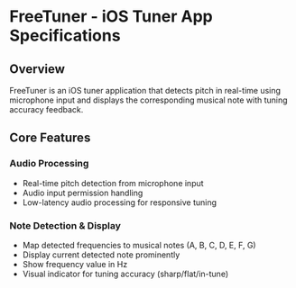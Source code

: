 # FreeTuner - iOS Tuner App Specifications

## Overview
FreeTuner is an iOS tuner application that detects pitch in real-time using microphone input and displays the corresponding musical note with tuning accuracy feedback.

## Core Features

### Audio Processing
- Real-time pitch detection from microphone input
- Audio input permission handling
- Low-latency audio processing for responsive tuning

### Note Detection & Display
- Map detected frequencies to musical notes (A, B, C, D, E, F, G)
- Display current detected note prominently
- Show frequency value in Hz
- Visual indicator for tuning accuracy (sharp/flat/in-tune)
